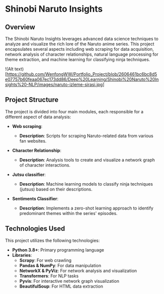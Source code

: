 # Shinobi Naruto Insights 

## Overview
The Shinobi Naruto Insights leverages advanced data science techniques to analyze and visualize the rich lore of the Naruto anime series. This project encapsulates several aspects including web scraping for data acquisition, network analysis of character relationships, natural language processing for theme extraction, and machine learning for classifying ninja techniques.

!(Alt text)[https://github.com/WenfongWW/Portfolio_Project/blob/2606461bc6bc8d5e07757b60feaa067ec173dd86/Deep%20Learning/Shinobi%20Naruto%20Insights%20-NLP/images/naruto-izleme-sirasi.jpg]

## Project Structure
The project is divided into four main modules, each responsible for a different aspect of data analysis:

- **Web scraping**: 
  - **Description**: Scripts for scraping Naruto-related data from various fan websites.
  
- **Character Relationship**:
  - **Description**: Analysis tools to create and visualize a network graph of character interactions.
  
- **Jutsu classifier**:
  - **Description**: Machine learning models to classify ninja techniques (jutsus) based on their descriptions.
  
- **Sentiments Classifier**:
  - **Description**: Implements a zero-shot learning approach to identify predominant themes within the series' episodes.

## Technologies Used
This project utilizes the following technologies:
- **Python 3.8+**: Primary programming language
- **Libraries**: 
  - **Scrapy**: For web crawling
  - **Pandas & NumPy**: For data manipulation
  - **NetworkX & PyViz**: For network analysis and visualization
  - **Transformers**: For NLP tasks
  - **Pyvis**: For interactive network graph visualization
  - **BeautifulSoup**: For HTML data extraction


